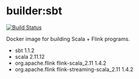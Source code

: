 # builder:sbt

[![Build Status](https://travis-ci.org/b1f6c1c4/builders.svg?branch=sbt)](https://travis-ci.org/b1f6c1c4/builders)

Docker image for building Scala + Flink programs.

- sbt 1.1.2
- scala 2.11.12
- org.apache.flink flink-scala\_2.11 1.4.2
- org.apache.flink flink-streaming-scala\_2.11 1.4.2
